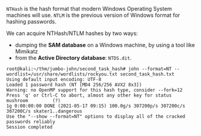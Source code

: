 `NTHash` is the hash format that modern Windows Operating System machines will use.
`NTLM` is the previous version of Windows format for hashing passwords.

We can acquire NTHash/NTLM hashes by two ways:
- dumping the **SAM database** on a Windows machine, by using a tool like Mimikatz
- from the **Active Directory database**: `NTDS.dit`.

```console
root@kali:~/thm/jumbo-john/second_task_hash# john --format=NT --wordlist=/usr/share/wordlists/rockyou.txt second_task_hash.txt 
Using default input encoding: UTF-8
Loaded 1 password hash (NT [MD4 256/256 AVX2 8x3])
Warning: no OpenMP support for this hash type, consider --fork=12
Press 'q' or Ctrl-C to abort, almost any other key for status
mushroom         (?)
1g 0:00:00:00 DONE (2021-05-17 09:15) 100.0g/s 307200p/s 307200c/s 307200C/s skater1..dangerous
Use the "--show --format=NT" options to display all of the cracked passwords reliably
Session completed
```
